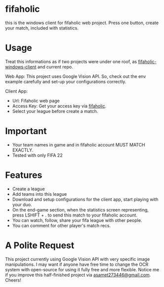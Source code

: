 # fifaholic
this is the windows client for fifaholic web project. Press one button, create your match, included with statistics.

# Usage
Treat this informations as if two projects were under one roof, as <a href="https://github.com/ErikliPizza/fifaholic-windows-client">fifaholic-windows-client</a> and current repo.

Web App:
This project uses Google Vision API. So, check out the env example carefully and set-up your configurations correctly.

Client App:
<ul>
<li>Url: Fifaholic web page
</li>
<li>Access Key: Get your access key via <a href="https://fifaholic.noircontact.online/login">fifaholic</a>.
</li>
    <li>Select your league before create a match.
</li>
</ul>

# Important
<ul>
<li>Your team names in game and in fifaholic account MUST MATCH EXACTLY.</li>
<li>Tested with only FIFA 22</li>
</ul>

# Features

<ul>
<li>Create a league</li>
<li>Add teams into this league</li>
<li>Download and setup configurations for the client app, start playing with your duo.</li>
<li>On the end-game section, when the statistics screen representing, press LSHIFT + . to send this match to your fifaholic account.</li>
<li>You can watch, follow, share your fifa league with other people.</li>
<li>You can comment for other player's match recs.</li>
</ul>

# A Polite Request
This project currently using Google Vision API with very specific image manipulations. I may want if anyone have free time to change the OCR system with open-source for using it fully free and more flexible. Notice me if you improve this half-finished project via asamet273446@gmail.com. Cheers!
